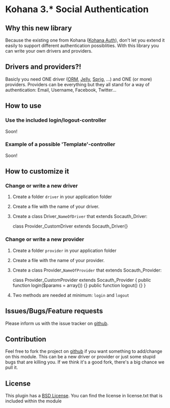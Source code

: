 # Kohana 3.* Social Authentication #

## Why this new library ##

Because the existing one from Kohana ([Kohana Auth](http://github.com/kohana/auth)), 
don't let you extend it easily to support different authentication possiblities. With this
library you can write your own drivers and providers.

## Drivers and providers?! ##

Basicly you need ONE driver ([ORM](http://github.com/kohana/orm), [Jelly](http://github.com/jonathangeiger/kohana-jelly), [Sprig](http://github.com/shadowhand/sprig), ...) and ONE (or more) providers. Providers can be everything but 
they all stand for a way of authentication: Email, Username, Facebook, Twitter...

## How to use ##

### Use the included login/logout-controller ###

Soon!
	
### Example of a possible 'Template'-controller ###

Soon!

## How to customize it ##

### Change or write a new driver ###

1. Create a folder `driver` in your application folder
2. Create a file with the name of your driver.
3. Create a class Driver_`NameOfDriver` that extends Socauth_Driver:


    class Provider_CustomDriver extends Socauth_Driver{}

### Change or write a new provider ###

1. Create a folder `provider` in your application folder
2. Create a file with the name of your provider.
3. Create a class Provider_`NameOfProvider` that extends Socauth_Provider:


    class Provider_CustomProvider extends Socauth_Provider
    {
        public function login($params = array()) {}
        public function logout() {}	
    }

4. Two methods are needed at minimum: `login` and `logout` 

## Issues/Bugs/Feature requests ##

Please inform us with the issue tracker on [github](http://github.com/glamorous/kohana-socauth/issues).

## Contribution ##

Feel free to fork the project on [github](http://github.com/glamorous/kohana-socauth) if you want something to add/change on this module.
This can be a new driver or provider or just some stupid bugs that are killing you. If we think it's a good fork, there's a big chance we pull it.

## License ##

This plugin has a [BSD License](http://www.opensource.org/licenses/bsd-license.php). You can find the license in license.txt that is included within the module